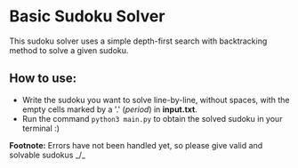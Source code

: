 # Basic Sudoku Solver

This sudoku solver uses a simple depth-first search with backtracking method to solve a given sudoku.

## How to use:
* Write the sudoku you want to solve line-by-line, without spaces, with the empty cells marked by a '.' (*period*) in **input.txt**.
* Run the command `python3 main.py` to obtain the solved sudoku in your terminal :)

**Footnote:** Errors have not been handled yet, so please give valid and solvable sudokus _/\_
